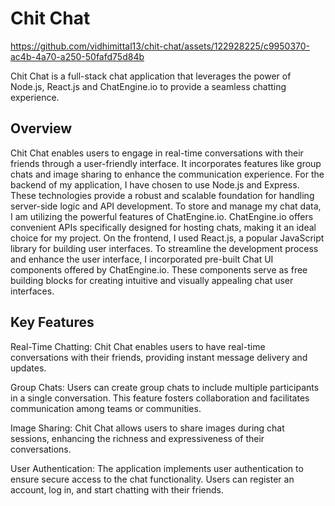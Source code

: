 # Chit Chat


https://github.com/vidhimittal13/chit-chat/assets/122928225/c9950370-ac4b-4a70-a250-50fafd75d84b


Chit Chat is a full-stack chat application that leverages the power of Node.js, React.js and ChatEngine.io to provide a seamless chatting experience.

## Overview
Chit Chat enables users to engage in real-time conversations with their friends through a user-friendly interface. It incorporates features like group chats and image sharing to enhance the communication experience. For the backend of my application, I have chosen to use Node.js and Express. These technologies provide a robust and scalable foundation for handling server-side logic and API development. To store and manage my chat data, I am utilizing the powerful features of ChatEngine.io. ChatEngine.io offers convenient APIs specifically designed for hosting chats, making it an ideal choice for my project. On the frontend, I used React.js, a popular JavaScript library for building user interfaces. To streamline the development process and enhance the user interface, I incorporated pre-built Chat UI components offered by ChatEngine.io. These components serve as free building blocks for creating intuitive and visually appealing chat user interfaces.

## Key Features
Real-Time Chatting: Chit Chat enables users to have real-time conversations with their friends, providing instant message delivery and updates.

Group Chats: Users can create group chats to include multiple participants in a single conversation. This feature fosters collaboration and facilitates communication among teams or communities.

Image Sharing: Chit Chat allows users to share images during chat sessions, enhancing the richness and expressiveness of their conversations.

User Authentication: The application implements user authentication to ensure secure access to the chat functionality. Users can register an account, log in, and start chatting with their friends.
